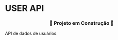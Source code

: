 # USER API

<div align="center">
  <h3>🚧 Projeto em Construção 🚧</h3>
</div>


API de dados de usuários
